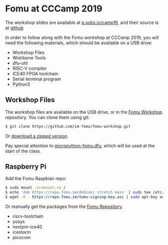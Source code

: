 # Fomu at CCCamp 2019

The workshop slides are available at [p.xobs.io/camp19](https://p.xobs.io/camp19/), and their source is at [github](https://git.xobs.io/xobs/cccamp-2019/)

In order to follow along with the Fomu workshop at CCCamp 2019, you will need the following materials, which should be available on a USB drive:

* Workshop Files
* Wishbone Tools
* dfu-util
* RISC-V compiler
* ICE40 FPGA toolchain
* Serial terminal program
* Python3

## Workshop Files

The workshop files are available on the USB drive, or in the [Fomu Workshop](https://github.com/im-fomu/fomu-workshop) repository.  You can clone them using git:

```sh
$ git clone https://github.com/im-fomu/fomu-workshop.git
```

Or [download a zipped version](https://github.com/im-fomu/fomu-workshop/archive/master.zip).

Pay special attention to [micropython-fomu.dfu](https://github.com/im-fomu/fomu-workshop/blob/master/micropython-fomu.dfu?raw=true), which will be used at the start of the class.


## Raspberry Pi

Add the Fomu Raspbian repo:

```sh
$ sudo mount -oremount,rw /
$ echo 'deb https://repo.fomu.im/debian/ stretch main' | sudo tee /etc/apt/sources.list.d/fomu.list
$ wget -O - https://repo.fomu.im/tomu-signing-key.asc | sudo apt-key add -
```

Or manually get the packages from the [Fomu Repository](https://github.com/im-tomu/fomu-raspbian-packages/tree/master/debian/pool/main).

* riscv-toolchain
* yosys
* nextpnr-ice40
* icestorm
* picocom